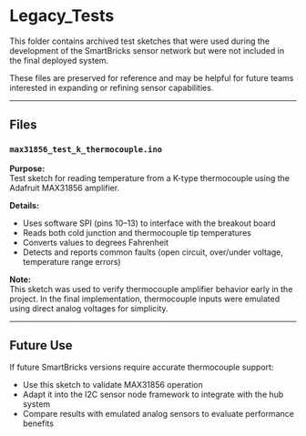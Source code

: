 # Legacy_Tests

This folder contains archived test sketches that were used during the development of the SmartBricks sensor network but were not included in the final deployed system.

These files are preserved for reference and may be helpful for future teams interested in expanding or refining sensor capabilities.

---

## Files

### `max31856_test_k_thermocouple.ino`

**Purpose:**  
Test sketch for reading temperature from a K-type thermocouple using the Adafruit MAX31856 amplifier.

**Details:**
- Uses software SPI (pins 10–13) to interface with the breakout board
- Reads both cold junction and thermocouple tip temperatures
- Converts values to degrees Fahrenheit
- Detects and reports common faults (open circuit, over/under voltage, temperature range errors)

**Note:**  
This sketch was used to verify thermocouple amplifier behavior early in the project. In the final implementation, thermocouple inputs were emulated using direct analog voltages for simplicity.

---

## Future Use

If future SmartBricks versions require accurate thermocouple support:
- Use this sketch to validate MAX31856 operation
- Adapt it into the I2C sensor node framework to integrate with the hub system
- Compare results with emulated analog sensors to evaluate performance benefits